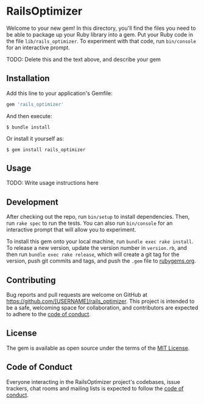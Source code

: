 # RailsOptimizer

Welcome to your new gem! In this directory, you'll find the files you need to be able to package up your Ruby library into a gem. Put your Ruby code in the file `lib/rails_optimizer`. To experiment with that code, run `bin/console` for an interactive prompt.

TODO: Delete this and the text above, and describe your gem

## Installation

Add this line to your application's Gemfile:

```ruby
gem 'rails_optimizer'
```

And then execute:

    $ bundle install

Or install it yourself as:

    $ gem install rails_optimizer

## Usage

TODO: Write usage instructions here

## Development

After checking out the repo, run `bin/setup` to install dependencies. Then, run `rake spec` to run the tests. You can also run `bin/console` for an interactive prompt that will allow you to experiment.

To install this gem onto your local machine, run `bundle exec rake install`. To release a new version, update the version number in `version.rb`, and then run `bundle exec rake release`, which will create a git tag for the version, push git commits and tags, and push the `.gem` file to [rubygems.org](https://rubygems.org).

## Contributing

Bug reports and pull requests are welcome on GitHub at https://github.com/[USERNAME]/rails_optimizer. This project is intended to be a safe, welcoming space for collaboration, and contributors are expected to adhere to the [code of conduct](https://github.com/[USERNAME]/rails_optimizer/blob/master/CODE_OF_CONDUCT.md).


## License

The gem is available as open source under the terms of the [MIT License](https://opensource.org/licenses/MIT).

## Code of Conduct

Everyone interacting in the RailsOptimizer project's codebases, issue trackers, chat rooms and mailing lists is expected to follow the [code of conduct](https://github.com/[USERNAME]/rails_optimizer/blob/master/CODE_OF_CONDUCT.md).
